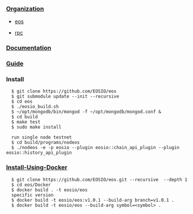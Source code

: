 ### [Organization](https://github.com/EOSIO)

   - [eos](https://github.com/EOSIO/eos)
   
   - [rpc](https://eosio.github.io/eos/group__eosiorpc.html)

### [Documentation](https://github.com/EOSIO/Documentation)

### [Guide](https://github.com/EOSIO/eos/wiki)

### Install

      $ git clone https://github.com/EOSIO/eos
      $ git submodule update --init --recursive
      $ cd eos
      $ ./eosio_build.sh
      $ ~/opt/mongodb/bin/mongod -f ~/opt/mongodb/mongod.conf &
      $ cd build
      $ make test
      $ sudo make install
      
      run single node testnet
      $ cd build/programs/nodeos
      $ ./nodeos -e -p eosio --plugin eosio::chain_api_plugin --plugin eosio::history_api_plugin 

### [Install-Using-Docker](https://github.com/EOSIO/eos/blob/master/Docker/README.md)

      $ git clone https://github.com/EOSIO/eos.git --recursive  --depth 1
      $ cd eos/Docker
      $ docker build . -t eosio/eos
      specific version
      $ docker build -t eosio/eos:v1.0.1 --build-arg branch=v1.0.1 .
      $ docker build -t eosio/eos --build-arg symbol=<symbol> .

